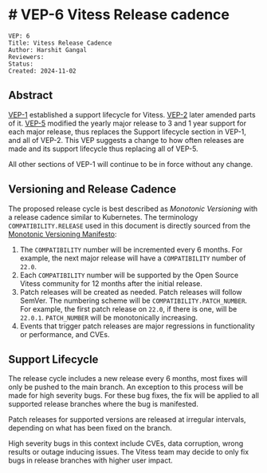 # # VEP-6 Vitess Release cadence

```
VEP: 6
Title: Vitess Release Cadence
Author: Harshit Gangal
Reviewers: 
Status: 
Created: 2024-11-02
```

## Abstract

[VEP-1](https://github.com/vitessio/enhancements/blob/main/veps/vep-1.md) established a support lifecycle for Vitess. [VEP-2](https://github.com/vitessio/enhancements/blob/main/veps/vep-2.md) later amended parts of it.
[VEP-5](https://github.com/vitessio/enhancements/blob/main/veps/vep-5.md) modified the yearly major release to 3 and 1 year support for each major release, thus replaces the Support lifecycle section in VEP-1, and all of VEP-2.
This VEP suggests a change to how often releases are made and its support lifecycle thus replacing all of VEP-5.

All other sections of VEP-1 will continue to be in force without any change.

## Versioning and Release Cadence

The proposed release cycle is best described as _Monotonic Versioning_ with a release cadence similar to Kubernetes.
The terminology `COMPATIBILITY.RELEASE` used in this document is directly sourced from the [Monotonic Versioning Manifesto](http://blog.appliedcompscilab.com/monotonic_versioning_manifesto/):

1. The `COMPATIBILITY` number will be incremented every 6 months. For example, the next major release will have a `COMPATIBILITY` number of `22.0`.
2. Each `COMPATIBILITY` number will be supported by the Open Source Vitess community for 12 months after the initial release.
3. Patch releases will be created as needed. Patch releases will follow SemVer. The numbering scheme will be `COMPATIBILITY.PATCH_NUMBER`. For example, the first patch release on `22.0`, if there is one, will be `22.0.1`. `PATCH_NUMBER` will be monotonically increasing.
4. Events that trigger patch releases are major regressions in functionality or performance, and CVEs.

## Support Lifecycle
The release cycle includes a new release every 6 months, most fixes will only be pushed to the main branch.
An exception to this process will be made for high severity bugs.
For these bug fixes, the fix will be applied to all supported release branches where the bug is manifested.

Patch releases for supported versions are released at irregular intervals, depending on what has been fixed on the branch.

High severity bugs in this context include CVEs, data corruption, wrong results or outage inducing issues. 
The Vitess team may decide to only fix bugs in release branches with higher user impact.
